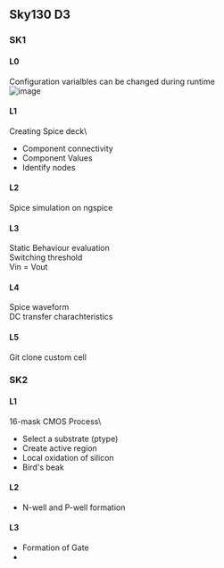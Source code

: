 ## Sky130 D3
### SK1
#### L0
Configuration varialbles can be changed during runtime\
![image](https://github.com/mkhaliq12/RS_ChipDesign/assets/139871694/42d8411b-b97b-4fde-95d7-f2bcffc777ce)

#### L1
Creating Spice deck\
-  Component connectivity
-  Component Values
-  Identify nodes

#### L2
Spice simulation on ngspice

#### L3
Static Behaviour evaluation\
Switching threshold\
Vin = Vout

#### L4
Spice waveform\
DC transfer charachteristics

#### L5
Git clone custom cell

### SK2
#### L1
16-mask CMOS Process\
-  Select a substrate (ptype)
-  Create active region
  - Local oxidation of silicon
  - Bird's beak

#### L2     
-  N-well and P-well formation

#### L3
-  Formation of Gate
-  
